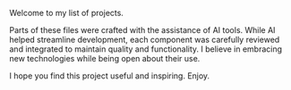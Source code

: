 Welcome to my list of projects. 

Parts of these files were crafted with the assistance of AI tools. 
While AI helped streamline development, each component was carefully reviewed and integrated to maintain quality and functionality. 
I believe in embracing new technologies while being open about their use. 

I hope you find this project useful and inspiring. Enjoy.
